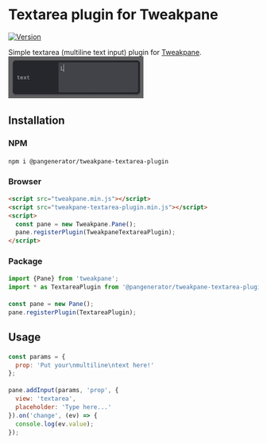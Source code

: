 # Textarea plugin for Tweakpane
[![Version](http://img.shields.io/npm/v/@pangenerator/tweakpane-textarea-plugin.svg)](https://www.npmjs.org/package/@pangenerator/tweakpane-textarea-plugin)

Simple textarea (multiline text input) plugin for [Tweakpane][tweakpane].\
![image](multiline2.gif)

## Installation

### NPM

`npm i @pangenerator/tweakpane-textarea-plugin`

### Browser

```html
<script src="tweakpane.min.js"></script>
<script src="tweakpane-textarea-plugin.min.js"></script>
<script>
  const pane = new Tweakpane.Pane();
  pane.registerPlugin(TweakpaneTextareaPlugin);
</script>
```


### Package

```js
import {Pane} from 'tweakpane';
import * as TextareaPlugin from '@pangenerator/tweakpane-textarea-plugin';

const pane = new Pane();
pane.registerPlugin(TextareaPlugin);
```

## Usage

```js
const params = {
  prop: 'Put your\nmultiline\ntext here!'
};

pane.addInput(params, 'prop', {
  view: 'textarea',
  placeholder: 'Type here...'
}).on('change', (ev) => {
  console.log(ev.value);
});
```

[tweakpane]: https://github.com/cocopon/tweakpane/
